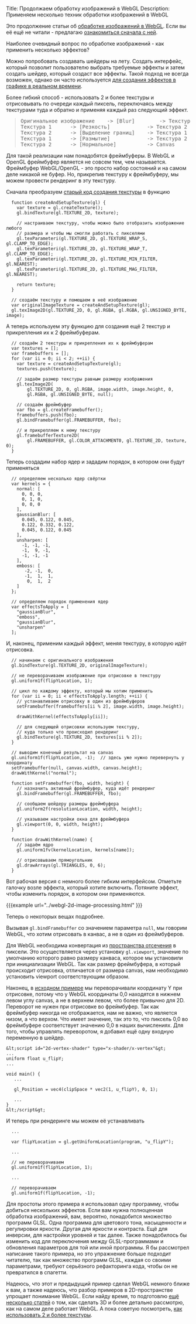 Title: Продолжаем обработку изображений в WebGL
Description: Применяем несколько техник обработки изображений в WebGL

Это продолжение статьи об [обработке изображений в WebGL](webgl-image-processing.html). Если вы её ещё не читали - предлагаю [ознакомиться сначала с ней](webgl-image-processing.html).

Наиболее очевидный вопрос по обработке изображений - как применить несколько эффектов?

Можно попробовать создавать шейдеры на лету. Создать интерфейс, который позволит пользователю выбрать требуемые эффекты и затем создать шейдер, который создаст все эффекты. Такой подход не всегда возможен, однако он часто используется [для создания эффектов в графике в реальном времени](http://www.youtube.com/watch?v=cQUn0Zeh-0Q).

Более гибкий способ - использовать 2 и более текстуры и отрисовывать по очереди каждый пиксель, переключаясь между текстурами туда и обратно и применяя каждый раз следующий эффект.


<blockquote><pre>Оригинальное изображение    -&gt; [Blur]        -&gt; Текстура 1
Текстура 1      -&gt; [Резкость]            -&gt; Текстура 2
Текстура 2      -&gt; [Выделение границ]    -&gt; Текстура 1
Текстура 1      -&gt; [Размытие]            -&gt; Текстура 2
Текстура 2      -&gt; [Нормальное]          -&gt; Canvas</pre></blockquote>

Для такой реализации нам понадобятся фреймбуферы. В WebGL и OpenGL фреймбуфер является не совсем тем, чем называется. Фреймбуфер WebGL/OpenGL - это просто набор состояний и на самом деле никакой не буфер. Но, прикрепив текстуру к фреймбуферу, мы можем провести рендеринг в эту текстуру.

Сначала преобразуем [старый код создания текстуры](webgl-image-processing.html) в функцию

```
  function createAndSetupTexture(gl) {
    var texture = gl.createTexture();
    gl.bindTexture(gl.TEXTURE_2D, texture);

    // настраиваем текстуру, чтобы можно было отобразить изображение любого
    // размера и чтобы мы смогли работать с пикселями
    gl.texParameteri(gl.TEXTURE_2D, gl.TEXTURE_WRAP_S, gl.CLAMP_TO_EDGE);
    gl.texParameteri(gl.TEXTURE_2D, gl.TEXTURE_WRAP_T, gl.CLAMP_TO_EDGE);
    gl.texParameteri(gl.TEXTURE_2D, gl.TEXTURE_MIN_FILTER, gl.NEAREST);
    gl.texParameteri(gl.TEXTURE_2D, gl.TEXTURE_MAG_FILTER, gl.NEAREST);

    return texture;
  }

  // создаём текстуру и помещаем в неё изображение
  var originalImageTexture = createAndSetupTexture(gl);
  gl.texImage2D(gl.TEXTURE_2D, 0, gl.RGBA, gl.RGBA, gl.UNSIGNED_BYTE, image);
```

А теперь используем эту функцию для создания ещё 2 текстур и прикрепления их к 2 фреймбуферам.

```
  // создаём 2 текстуры и прикрепления их к фреймбуферам
  var textures = [];
  var framebuffers = [];
  for (var ii = 0; ii < 2; ++ii) {
    var texture = createAndSetupTexture(gl);
    textures.push(texture);

    // задаём размер текстуры равным размеру изображения
    gl.texImage2D(
        gl.TEXTURE_2D, 0, gl.RGBA, image.width, image.height, 0,
        gl.RGBA, gl.UNSIGNED_BYTE, null);

    // создаём фреймбуфер
    var fbo = gl.createFramebuffer();
    framebuffers.push(fbo);
    gl.bindFramebuffer(gl.FRAMEBUFFER, fbo);

    // и прикрепляем к нему текстуру
    gl.framebufferTexture2D(
        gl.FRAMEBUFFER, gl.COLOR_ATTACHMENT0, gl.TEXTURE_2D, texture, 0);
  }
```

Теперь создадим набор ядер и зададим порядок, в котором они будут применяться

```
  // определяем несколько ядер свёртки
  var kernels = {
    normal: [
      0, 0, 0,
      0, 1, 0,
      0, 0, 0
    ],
    gaussianBlur: [
      0.045, 0.122, 0.045,
      0.122, 0.332, 0.122,
      0.045, 0.122, 0.045
    ],
    unsharpen: [
      -1, -1, -1,
      -1,  9, -1,
      -1, -1, -1
    ],
    emboss: [
       -2, -1,  0,
       -1,  1,  1,
        0,  1,  2
    ]
  };

  // определяем порядок применения ядер
  var effectsToApply = [
    "gaussianBlur",
    "emboss",
    "gaussianBlur",
    "unsharpen"
  ];
```

И, наконец, применим каждый эффект, меняя текстуру, в которую идёт отрисовка.

```
  // начинаем с оригинального изображения
  gl.bindTexture(gl.TEXTURE_2D, originalImageTexture);

  // не переворачиваем изображение при отрисовке в текстуру
  gl.uniform1f(flipYLocation, 1);

  // цикл по каждому эффекту, который мы хотим применить
  for (var ii = 0; ii < effectsToApply.length; ++ii) {
    // устанавливаем отрисовку в один из фреймбуферов
    setFramebuffer(framebuffers[ii % 2], image.width, image.height);

    drawWithKernel(effectsToApply[ii]);

    // для следующей отрисовки используем текстуру,
    // куда только что происходил рендеринг
    gl.bindTexture(gl.TEXTURE_2D, textures[ii % 2]);
  }

  // выводим конечный результат на canvas
  gl.uniform1f(flipYLocation, -1);  // здесь уже нужно перевернуть y координату
  setFramebuffer(null, canvas.width, canvas.height);
  drawWithKernel("normal");

  function setFramebuffer(fbo, width, height) {
    // назначить активный фреймбуфер, куда идёт рендеринг
    gl.bindFramebuffer(gl.FRAMEBUFFER, fbo);

    // сообщаем шейдеру размеры фреймбуфера
    gl.uniform2f(resolutionLocation, width, height);

    // указываем настройки окна для фреймбуфера
    gl.viewport(0, 0, width, height);
  }

  function drawWithKernel(name) {
    // задаём ядро
    gl.uniform1fv(kernelLocation, kernels[name]);

    // отрисовываем прямоугольник
    gl.drawArrays(gl.TRIANGLES, 0, 6);
  }
```

Вот рабочая версия с немного более гибким интерфейсом. Отметьте галочку возле эффекта, который хотите включить. Потяните эффект, чтобы изменить порядок, в котором они применяются.

{{{example url="../webgl-2d-image-processing.html" }}}

Теперь о некоторых вещах подробнее.

Вызывая <code>gl.bindFramebuffer</code> со значением параметра <code>null</code>, мы говорим WebGL, что хотим отрисовать в канвас, а не в один из фреймбуферов.

Для WebGL необходима конвертация из [пространства отсечения](webgl-fundamentals.html) в пиксели. Это осуществляется через установку <code>gl.viewport</code>, значение по умолчанию которого равно размеру канваса, которое мы установили при инициализации WebGL. Так как размер фреймбуфера, в который происходит отрисовка, отличается от размера canvas, нам необходимо установить viewport соответствующим образом.

Наконец, в [исходном примере](webgl-fundamentals.html) мы переворачивали координату Y при отрисовке, потому что у WebGL координаты 0,0 находятся в нижнем левом углу canvas, а не в верхнем левом, что более привычно для 2D. Переворот не нужен при отрисовке во фреймбуфер. Так как фреймбуфер никогда не отображается, нам не важно, что является низом, а что верхом. Что имеет значение, так это то, что пиксель 0,0 во фреймбуфере соответствует значению 0,0 в наших вычислениях. Для того, чтобы управлять переворотом, я добавил ещё одну входную переменную в шейдер.

```
&lt;script id="2d-vertex-shader" type="x-shader/x-vertex"&gt;
...
uniform float u_flipY;
...

void main() {
   ...

   gl_Position = vec4(clipSpace * vec2(1, u_flipY), 0, 1);

   ...
}
&lt;/script&gt;
```

И теперь при рендеринге мы можем её устанавливать

```
  ...

  var flipYLocation = gl.getUniformLocation(program, "u_flipY");

  ...

  // не переворачиваем
  gl.uniform1f(flipYLocation, 1);

  ...

  // переворачиваем
  gl.uniform1f(flipYLocation, -1);
```

Для простоты этого примера я использовал одну программу, чтобы добиться нескольких эффектов. Если вам нужна полноценная обработка изображений, вам, вероятно, понадобится множество программ GLSL. Одна программа для цветового тона, насыщенности и регулировки яркости. Другая для яркости и контраста. Ещё для инверсии, для настройки уровней и так далее. Также понадобилось бы изменить код для переключения между GLSL-программами и обновления параметров для той или иной программы. Я бы рассмотрел написание такого примера, но это упражнение больше подходит читателю, так как множество программ GLSL, каждая со своими параметрами, требуют серьёзного рефакторинга кода, чтобы он не превратился в спагетти.

Надеюсь, что этот и предыдущий пример сделал WebGL немного ближе к вам, а также надеюсь, что разбор примеров в 2D-пространстве упрощает понимание WebGL. Если найду время, то подготовлю [ещё несколько статей](webgl-2d-translation.html) о том, как сделать 3D и более детально рассмотрю, как на самом деле работает WebGL. А пока советую посмотреть, [как использовать 2 и более текстуры](webgl-2-textures.html).
